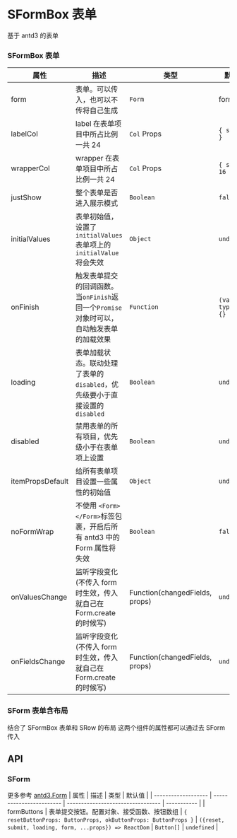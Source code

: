 # SFormBox 表单

基于 antd3 的表单

### SFormBox 表单

<code src='./Example'></code>

| 属性             | 描述                                                                                    | 类型                           | 默认值                 |
| ---------------- | --------------------------------------------------------------------------------------- | ------------------------------ | ---------------------- |
| form             | 表单。可以传入，也可以不传将自己生成                                                    | `Form`                         | form                   |
| labelCol         | label 在表单项目中所占比例一共 24                                                       | `Col` Props                    | `{ span: 8 }`          |
| wrapperCol       | wrapper 在表单项目中所占比例一共 24                                                     | `Col` Props                    | `{ span: 16 }`         |
| justShow         | 整个表单是否进入展示模式                                                                | `Boolean`                      | `false`                |
| initialValues    | 表单初始值，设置了`initialValues`表单项上的`initialValue`将会失效                       | `Object`                       | `undefined`            |
| onFinish         | 触发表单提交的回调函数。当`onFinish`返回一个`Promise`对象时可以，自动触发表单的加载效果 | `Function`                     | `(values, typs) => {}` |
| loading          | 表单加载状态。联动处理了表单的`disabled`，优先级要小于直接设置的`disabled`              | `Boolean`                      | `undefined`            |
| disabled         | 禁用表单的所有项目，优先级小于在表单项上设置                                            | `Boolean`                      | `undefined`            |
| itemPropsDefault | 给所有表单项目设置一些属性的初始值                                                      | `Object`                       | `undefined`            |
| noFormWrap       | 不使用 `<Form></Form>`标签包裹，开启后所有 antd3 中的 Form 属性将失效                   | `Boolean`                      | `false`                |
| onValuesChange   | 监听字段变化(不传入 form 时生效，传入就自己在 Form.create 的时候写)                     | Function(changedFields, props) | `undefined`            |
| onFieldsChange   | 监听字段变化(不传入 form 时生效，传入就自己在 Form.create 的时候写)                     | Function(changedFields, props) | `undefined`            |

### SForm 表单含布局

结合了 SFormBox 表单和 SRow 的布局
这两个组件的属性都可以通过去 SForm 传入

<code src='./Example1'></code>

## API

### SForm

更多参考 [antd3.Form](https://3x.ant.design/components/form-cn/)
| 属性 | 描述 | 类型 | 默认值 |
| ------------------- | ------------------------ | --------------------------------- | ----------- |
| formButtons | 表单提交按钮。配置对象、接受函数、按钮数组 | `{ resetButtonProps: ButtonProps, okButtonProps: ButtonProps }` \| `({reset, submit, loading, form, ...props}) => ReactDom` \| `Button[]` | `undefined` |
